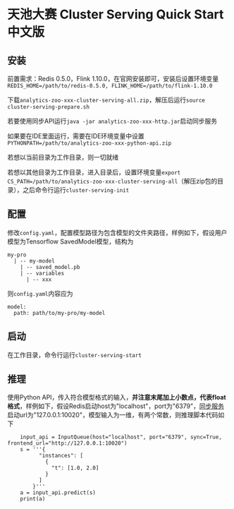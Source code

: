 # 天池大赛 Cluster Serving Quick Start 中文版

## 安装
前置需求：Redis 0.5.0，Flink 1.10.0，在官网安装即可，安装后设置环境变量`REDIS_HOME=/path/to/redis-0.5.0, FLINK_HOME=/path/to/flink-1.10.0`

下载`analytics-zoo-xxx-cluster-serving-all.zip`，解压后运行`source cluster-serving-prepare.sh`

若要使用同步API运行`java -jar analytics-zoo-xxx-http.jar`启动同步服务

如果要在IDE里面运行，需要在IDE环境变量中设置`PYTHONPATH=/path/to/analytics-zoo-xxx-python-api.zip`

若想以当前目录为工作目录，则一切就绪

若想以其他目录为工作目录，进入目录后，设置环境变量`export CS_PATH=/path/to/analytics-zoo-xxx-cluster-serving-all`（解压zip包的目录），之后命令行运行`cluster-serving-init`
## 配置
修改`config.yaml`，配置模型路径为包含模型的文件夹路径，样例如下，假设用户模型为Tensorflow SavedModel模型，结构为
```
my-pro 
  | -- my-model
    | -- saved_model.pb
    | -- variables
      | -- xxx
```
则`config.yaml`内容应为
```
model:
  path: path/to/my-pro/my-model
```
## 启动
在工作目录，命令行运行`cluster-serving-start`

## 推理
使用Python API，传入符合模型格式的输入，**并注意末尾加上小数点，代表float格式**，样例如下，假设Redis启动host为"localhost"，port为"6379"，[同步服务](#安装)启动url为"127.0.0.1:10020"，模型输入为一维，有两个常数，则推理脚本代码如下
```
    input_api = InputQueue(host="localhost", port="6379", sync=True, frontend_url="http://127.0.0.1:10020")
    s = '''{
          "instances": [
            {
              "t": [1.0, 2.0]
            }
          ]
        }'''
    a = input_api.predict(s)
    print(a)
```
